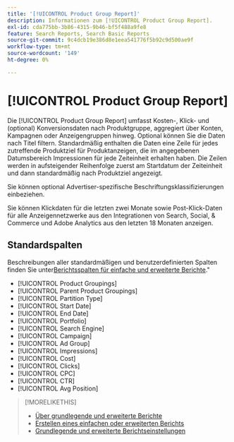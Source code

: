 ```yaml
---
title: '[!UICONTROL Product Group Report]'
description: Informationen zum [!UICONTROL Product Group Report].
exl-id: cda775bb-3b86-4315-9b46-bf5f488a9fe8
feature: Search Reports, Search Basic Reports
source-git-commit: 9c4dcb19e386d8e1eea541776f5b92c9d500ae9f
workflow-type: tm+mt
source-wordcount: '149'
ht-degree: 0%

---
```


# [!UICONTROL Product Group Report]

Die [!UICONTROL Product Group Report] umfasst Kosten-, Klick- und (optional) Konversionsdaten nach Produktgruppe, aggregiert über Konten, Kampagnen oder Anzeigengruppen hinweg. Optional können Sie die Daten nach Titel filtern. Standardmäßig enthalten die Daten eine Zeile für jedes zutreffende Produktziel für Produktanzeigen, die im angegebenen Datumsbereich Impressionen für jede Zeiteinheit erhalten haben. Die Zeilen werden in aufsteigender Reihenfolge zuerst am Startdatum der Zeiteinheit und dann standardmäßig nach Produktziel angezeigt.

Sie können optional Advertiser-spezifische Beschriftungsklassifizierungen einbeziehen.

Sie können Klickdaten für die letzten zwei Monate sowie Post-Klick-Daten für alle Anzeigennetzwerke aus den Integrationen von Search, Social, &amp; Commerce und Adobe Analytics aus den letzten 18 Monaten anzeigen.

## Standardspalten

Beschreibungen aller standardmäßigen und benutzerdefinierten Spalten finden Sie unter[Berichtsspalten für einfache und erweiterte Berichte](basic-advanced-report-columns.md).&quot;

* [!UICONTROL Product Groupings]
* [!UICONTROL Parent Product Groupings]
* [!UICONTROL Partition Type]
* [!UICONTROL Start Date]
* [!UICONTROL End Date]
* [!UICONTROL Portfolio]
* [!UICONTROL Search Engine]
* [!UICONTROL Campaign]
* [!UICONTROL Ad Group]
* [!UICONTROL Impressions]
* [!UICONTROL Cost]
* [!UICONTROL Clicks]
* [!UICONTROL CPC]
* [!UICONTROL CTR]
* [!UICONTROL Avg Position]

>[!MORELIKETHIS]
>
>* [Über grundlegende und erweiterte Berichte](basic-advanced-report-about.md)
>* [Erstellen eines einfachen oder erweiterten Berichts](basic-advanced-report-generate.md)
>* [Grundlegende und erweiterte Berichtseinstellungen](basic-advanced-report-settings.md)

